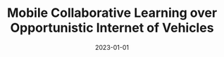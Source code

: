 ---
title: "Mobile Collaborative Learning over Opportunistic Internet of Vehicles"
authors:
- Wenchao Xu
- Haozhao Wang
- Zhaoyi Lu
- Cunqing Hua
- Nan Cheng
- Song Guo

date: "2023-01-01"
# doi: "10.1109/TNSE.2022.3141728"

# Publication type.
# 1 = Conference paper; 2 = Journal article;
# 3 = Preprint Paper; 4 = Report; 5 = Book; 6 = Book section;
# 7 = Thesis; 8 = Patent
publication_types: ["2"]

# Publication name and optional abbreviated publication name.
publication: Transactions on Mobile Computing (TMC) (CCF-A)
# publication_short: "TMC (JCR-Q1)"

# url_pdf: https://ieeexplore.ieee.org/abstract/document/9676470
# url_code: ''
# url_dataset: ''
# url_poster: ''
# url_project: ''
# url_slides: ''
# url_video: ''

---